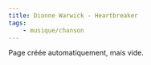 ```yaml
---
title: Dionne Warwick - Heartbreaker
tags:
    - musique/chanson
---
```


Page créée automatiquement, mais vide.
